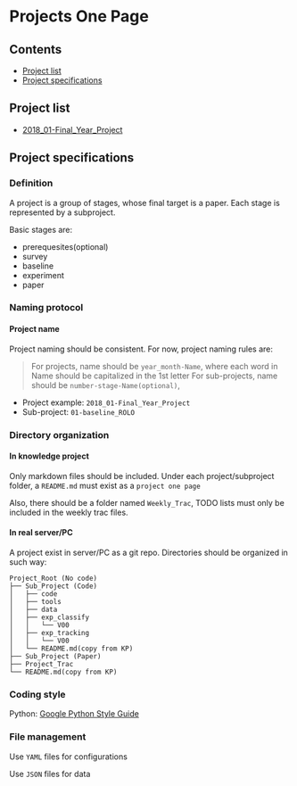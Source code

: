 # Projects One Page
## Contents
 - [Project list](#project-specifications)
 - [Project specifications](#project-specifications)

## Project list
 - [2018_01-Final_Year_Project](2018_01-Final_Year_Project)

## Project specifications
### Definition
A project is a group of stages, whose final target is a paper. Each stage is represented by a subproject.

Basic stages are:
- prerequesites(optional)
- survey
- baseline
- experiment
- paper
### Naming protocol
#### Project name
Project naming should be consistent. For now, project naming rules are:
 > For projects, name should be `year_month-Name`, where each word in Name should be capitalized in the 1st letter
 > For sub-projects, name should be `number-stage-Name(optional)`, 

 - Project example: `2018_01-Final_Year_Project`
 - Sub-project: `01-baseline_ROLO`
### Directory organization
#### In knowledge project
Only markdown files should be included. Under each project/subproject folder, a `README.md` must exist as a `project one page`

Also, there should be a folder named `Weekly_Trac`, TODO lists must only be included in the weekly trac files.
#### In real server/PC
A project exist in server/PC as a git repo. Directories should be organized in such way:
```
Project_Root (No code)
├── Sub_Project (Code)
│   ├── code
│   ├── tools
│   ├── data
│   ├── exp_classify
│   │   └── V00
│   ├── exp_tracking
│   │   └── V00
│   └── README.md(copy from KP)
├── Sub_Project (Paper)
├── Project_Trac
└── README.md(copy from KP)
```

### Coding style
Python: [Google Python Style Guide](https://google.github.io/styleguide/pyguide.html#Naming)

### File management
Use `YAML` files for configurations

Use `JSON` files for data



